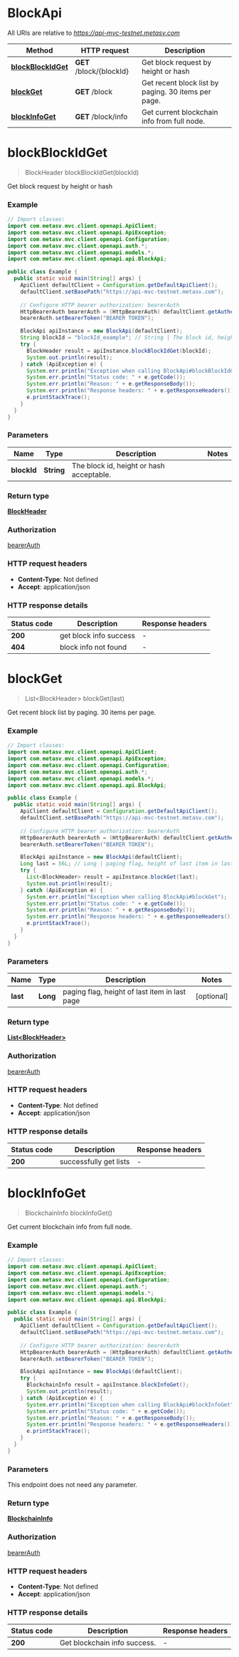# BlockApi

All URIs are relative to *https://api-mvc-testnet.metasv.com*

Method | HTTP request | Description
------------- | ------------- | -------------
[**blockBlockIdGet**](BlockApi.md#blockBlockIdGet) | **GET** /block/{blockId} | Get block request by height or hash
[**blockGet**](BlockApi.md#blockGet) | **GET** /block | Get recent block list by paging. 30 items per page.
[**blockInfoGet**](BlockApi.md#blockInfoGet) | **GET** /block/info | Get current blockchain info from full node.


<a name="blockBlockIdGet"></a>
# **blockBlockIdGet**
> BlockHeader blockBlockIdGet(blockId)

Get block request by height or hash

### Example
```java
// Import classes:
import com.metasv.mvc.client.openapi.ApiClient;
import com.metasv.mvc.client.openapi.ApiException;
import com.metasv.mvc.client.openapi.Configuration;
import com.metasv.mvc.client.openapi.auth.*;
import com.metasv.mvc.client.openapi.models.*;
import com.metasv.mvc.client.openapi.api.BlockApi;

public class Example {
  public static void main(String[] args) {
    ApiClient defaultClient = Configuration.getDefaultApiClient();
    defaultClient.setBasePath("https://api-mvc-testnet.metasv.com");
    
    // Configure HTTP bearer authorization: bearerAuth
    HttpBearerAuth bearerAuth = (HttpBearerAuth) defaultClient.getAuthentication("bearerAuth");
    bearerAuth.setBearerToken("BEARER TOKEN");

    BlockApi apiInstance = new BlockApi(defaultClient);
    String blockId = "blockId_example"; // String | The block id, height or hash acceptable.
    try {
      BlockHeader result = apiInstance.blockBlockIdGet(blockId);
      System.out.println(result);
    } catch (ApiException e) {
      System.err.println("Exception when calling BlockApi#blockBlockIdGet");
      System.err.println("Status code: " + e.getCode());
      System.err.println("Reason: " + e.getResponseBody());
      System.err.println("Response headers: " + e.getResponseHeaders());
      e.printStackTrace();
    }
  }
}
```

### Parameters

Name | Type | Description  | Notes
------------- | ------------- | ------------- | -------------
 **blockId** | **String**| The block id, height or hash acceptable. |

### Return type

[**BlockHeader**](BlockHeader.md)

### Authorization

[bearerAuth](../README.md#bearerAuth)

### HTTP request headers

 - **Content-Type**: Not defined
 - **Accept**: application/json

### HTTP response details
| Status code | Description | Response headers |
|-------------|-------------|------------------|
**200** | get block info success |  -  |
**404** | block info not found |  -  |

<a name="blockGet"></a>
# **blockGet**
> List&lt;BlockHeader&gt; blockGet(last)

Get recent block list by paging. 30 items per page.

### Example
```java
// Import classes:
import com.metasv.mvc.client.openapi.ApiClient;
import com.metasv.mvc.client.openapi.ApiException;
import com.metasv.mvc.client.openapi.Configuration;
import com.metasv.mvc.client.openapi.auth.*;
import com.metasv.mvc.client.openapi.models.*;
import com.metasv.mvc.client.openapi.api.BlockApi;

public class Example {
  public static void main(String[] args) {
    ApiClient defaultClient = Configuration.getDefaultApiClient();
    defaultClient.setBasePath("https://api-mvc-testnet.metasv.com");
    
    // Configure HTTP bearer authorization: bearerAuth
    HttpBearerAuth bearerAuth = (HttpBearerAuth) defaultClient.getAuthentication("bearerAuth");
    bearerAuth.setBearerToken("BEARER TOKEN");

    BlockApi apiInstance = new BlockApi(defaultClient);
    Long last = 56L; // Long | paging flag, height of last item in last page
    try {
      List<BlockHeader> result = apiInstance.blockGet(last);
      System.out.println(result);
    } catch (ApiException e) {
      System.err.println("Exception when calling BlockApi#blockGet");
      System.err.println("Status code: " + e.getCode());
      System.err.println("Reason: " + e.getResponseBody());
      System.err.println("Response headers: " + e.getResponseHeaders());
      e.printStackTrace();
    }
  }
}
```

### Parameters

Name | Type | Description  | Notes
------------- | ------------- | ------------- | -------------
 **last** | **Long**| paging flag, height of last item in last page | [optional]

### Return type

[**List&lt;BlockHeader&gt;**](BlockHeader.md)

### Authorization

[bearerAuth](../README.md#bearerAuth)

### HTTP request headers

 - **Content-Type**: Not defined
 - **Accept**: application/json

### HTTP response details
| Status code | Description | Response headers |
|-------------|-------------|------------------|
**200** | successfully get lists |  -  |

<a name="blockInfoGet"></a>
# **blockInfoGet**
> BlockchainInfo blockInfoGet()

Get current blockchain info from full node.

### Example
```java
// Import classes:
import com.metasv.mvc.client.openapi.ApiClient;
import com.metasv.mvc.client.openapi.ApiException;
import com.metasv.mvc.client.openapi.Configuration;
import com.metasv.mvc.client.openapi.auth.*;
import com.metasv.mvc.client.openapi.models.*;
import com.metasv.mvc.client.openapi.api.BlockApi;

public class Example {
  public static void main(String[] args) {
    ApiClient defaultClient = Configuration.getDefaultApiClient();
    defaultClient.setBasePath("https://api-mvc-testnet.metasv.com");
    
    // Configure HTTP bearer authorization: bearerAuth
    HttpBearerAuth bearerAuth = (HttpBearerAuth) defaultClient.getAuthentication("bearerAuth");
    bearerAuth.setBearerToken("BEARER TOKEN");

    BlockApi apiInstance = new BlockApi(defaultClient);
    try {
      BlockchainInfo result = apiInstance.blockInfoGet();
      System.out.println(result);
    } catch (ApiException e) {
      System.err.println("Exception when calling BlockApi#blockInfoGet");
      System.err.println("Status code: " + e.getCode());
      System.err.println("Reason: " + e.getResponseBody());
      System.err.println("Response headers: " + e.getResponseHeaders());
      e.printStackTrace();
    }
  }
}
```

### Parameters
This endpoint does not need any parameter.

### Return type

[**BlockchainInfo**](BlockchainInfo.md)

### Authorization

[bearerAuth](../README.md#bearerAuth)

### HTTP request headers

 - **Content-Type**: Not defined
 - **Accept**: application/json

### HTTP response details
| Status code | Description | Response headers |
|-------------|-------------|------------------|
**200** | Get blockchain info success. |  -  |

